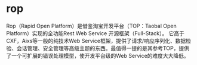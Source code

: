 # rop
Rop（Rapid Open Platform）是借鉴淘宝开发平台（TOP：Taobal Open Platform）实现的全功能Rest Web Service 开源框架（Full-Stack）。 它高于CXF，Aixs等一般的纯技术Web Service框架，提供了请求/响应序列化、数据检验、会话管理、安全管理等高级主题的东西。最值得一提的是其参考TOP，提供了一个可扩展的错误处理模型，使开发平台级的Web Service的难度大大降低。
